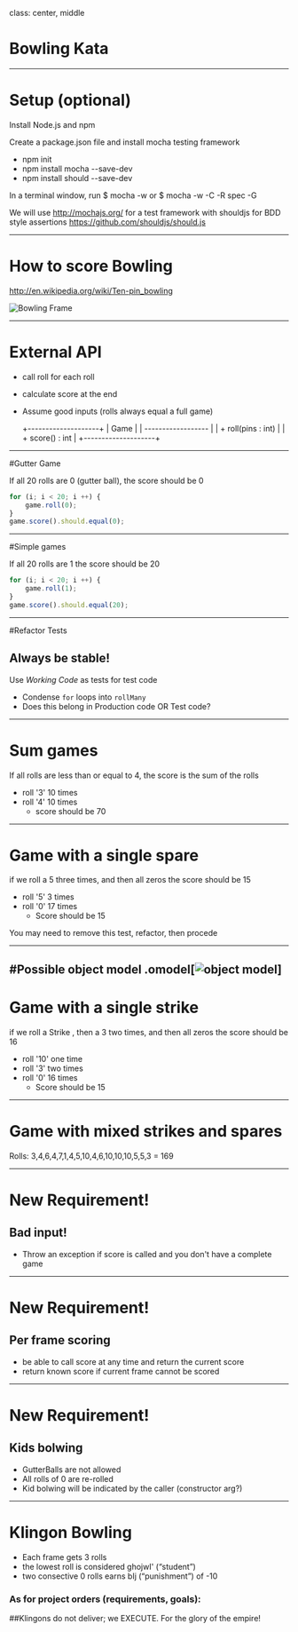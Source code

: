 class: center, middle

# Bowling Kata

---

# Setup (optional)

Install Node.js and npm

Create a package.json file and install mocha testing framework
 - npm init
 - npm install mocha --save-dev
 - npm install should --save-dev


In a terminal window, run 
$ mocha -w
or 
$ mocha -w -C -R spec -G 


We will use http://mochajs.org/ for a test framework with shouldjs for BDD style assertions https://github.com/shouldjs/should.js

---

# How to score Bowling

http://en.wikipedia.org/wiki/Ten-pin_bowling

![Bowling Frame](http://upload.wikimedia.org/wikipedia/commons/thumb/6/61/Bowlstrike.PNG/330px-Bowlstrike.PNG)

---


# External API

- call roll for each roll
- calculate score at the end
- Assume good inputs (rolls always equal a full game)


    +--------------------+
    | Game               |
    | ------------------ |
    | + roll(pins : int) |
    | + score() : int    |
    +--------------------+

---


#Gutter Game
    
If all 20 rolls are 0 (gutter ball), the score should be 0

```javascript
for (i; i < 20; i ++) {
    game.roll(0);
}
game.score().should.equal(0);
```
    

---

#Simple games
    
If all 20 rolls are 1 the score should be 20

```javascript
for (i; i < 20; i ++) {
    game.roll(1);
}
game.score().should.equal(20);
```
---

#Refactor Tests

## Always be stable!

Use *Working Code* as tests for test code

- Condense ``for`` loops into ``rollMany``
- Does this belong in Production code OR Test code?

---

# Sum games

If all rolls are less than or equal to 4, the score is the sum of the rolls 

- roll '3' 10 times
- roll '4' 10 times
    - score should be 70

---

# Game with a single spare

if we roll a 5 three times, and then all zeros the score should be 15

- roll '5' 3 times
- roll '0' 17 times
    - Score should be 15

You may need to remove this test, refactor, then procede 

---

#Possible object model
.omodel[![object model](https://raw.github.com/pixelhandler/vagrant-dev-env/bowling/www/app/images/frame_class_next.png)]
---

# Game with a single strike

if we roll a Strike , then a 3 two times, and then all zeros the score should be 16

- roll '10' one time
- roll '3' two times
- roll '0' 16 times
    - Score should be 15

---

# Game with mixed strikes and spares

Rolls:
3,4,6,4,7,1,4,5,10,4,6,10,10,10,5,5,3 = 169

---

# New Requirement!

## Bad input!
- Throw an exception if score is called and you don't have a complete game

---

# New Requirement!

## Per frame scoring

- be able to call score at any time and return the current score
- return known score if current frame cannot be scored


---

# New Requirement!

## Kids bolwing

- GutterBalls are not allowed
- All rolls of 0 are re-rolled
- Kid bolwing will be indicated by the caller (constructor arg?)

 
---

# Klingon Bowling

- Each frame gets 3 rolls
- the lowest roll is considered ghojwI' (“student”)
- two consective 0 rolls earns bIj (“punishment”) of -10

### As for project orders (requirements, goals): 
##Klingons do not deliver; we EXECUTE. For the glory of the empire!
